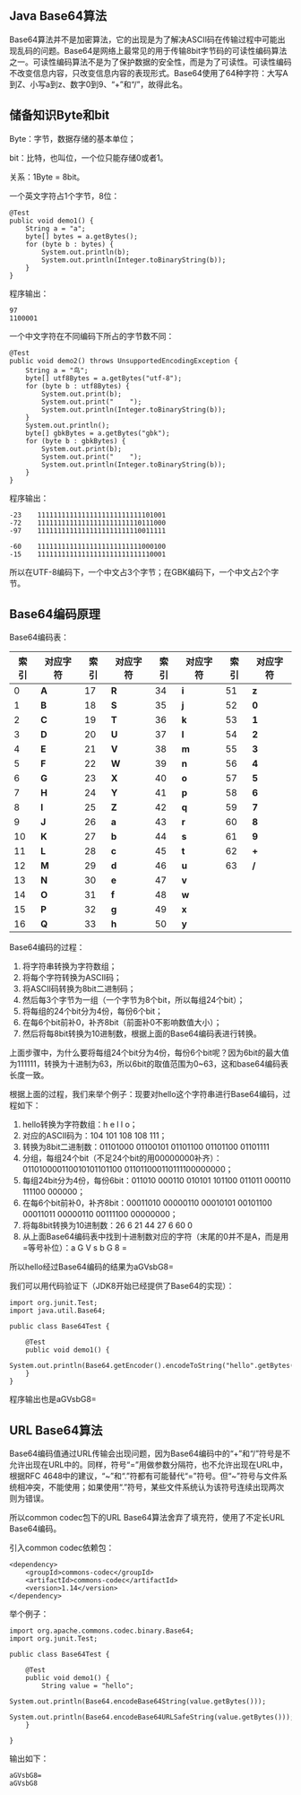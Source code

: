 

## Java Base64算法

Base64算法并不是加密算法，它的出现是为了解决ASCII码在传输过程中可能出现乱码的问题。Base64是网络上最常见的用于传输8bit字节码的可读性编码算法之一。可读性编码算法不是为了保护数据的安全性，而是为了可读性。可读性编码不改变信息内容，只改变信息内容的表现形式。Base64使用了64种字符：大写A到Z、小写a到z、数字0到9、“+”和“/”，故得此名。



## 储备知识Byte和bit

Byte：字节，数据存储的基本单位；

bit：比特，也叫位，一个位只能存储0或者1。

关系：1Byte = 8bit。

一个英文字符占1个字节，8位：

```
@Test
public void demo1() {
    String a = "a";
    byte[] bytes = a.getBytes();
    for (byte b : bytes) {
        System.out.println(b);
        System.out.println(Integer.toBinaryString(b));
    }
}
```



程序输出：

```
97
1100001
```



一个中文字符在不同编码下所占的字节数不同：

```
@Test
public void demo2() throws UnsupportedEncodingException {
    String a = "鸟";
    byte[] utf8Bytes = a.getBytes("utf-8");
    for (byte b : utf8Bytes) {
        System.out.print(b);
        System.out.print("    ");
        System.out.println(Integer.toBinaryString(b));
    }
    System.out.println();
    byte[] gbkBytes = a.getBytes("gbk");
    for (byte b : gbkBytes) {
        System.out.print(b);
        System.out.print("    ");
        System.out.println(Integer.toBinaryString(b));
    }
}
```



程序输出：

```
-23    11111111111111111111111111101001
-72    11111111111111111111111110111000
-97    11111111111111111111111110011111

-60    11111111111111111111111111000100
-15    11111111111111111111111111110001
```



所以在UTF-8编码下，一个中文占3个字节；在GBK编码下，一个中文占2个字节。

## Base64编码原理

Base64编码表：

| **索引** | **对应字符** | **索引** | **对应字符** | **索引** | **对应字符** | **索引** | **对应字符** |
| -------- | ------------ | -------- | ------------ | -------- | ------------ | -------- | ------------ |
| 0        | **A**        | 17       | **R**        | 34       | **i**        | 51       | **z**        |
| 1        | **B**        | 18       | **S**        | 35       | **j**        | 52       | **0**        |
| 2        | **C**        | 19       | **T**        | 36       | **k**        | 53       | **1**        |
| 3        | **D**        | 20       | **U**        | 37       | **l**        | 54       | **2**        |
| 4        | **E**        | 21       | **V**        | 38       | **m**        | 55       | **3**        |
| 5        | **F**        | 22       | **W**        | 39       | **n**        | 56       | **4**        |
| 6        | **G**        | 23       | **X**        | 40       | **o**        | 57       | **5**        |
| 7        | **H**        | 24       | **Y**        | 41       | **p**        | 58       | **6**        |
| 8        | **I**        | 25       | **Z**        | 42       | **q**        | 59       | **7**        |
| 9        | **J**        | 26       | **a**        | 43       | **r**        | 60       | **8**        |
| 10       | **K**        | 27       | **b**        | 44       | **s**        | 61       | **9**        |
| 11       | **L**        | 28       | **c**        | 45       | **t**        | 62       | **+**        |
| 12       | **M**        | 29       | **d**        | 46       | **u**        | 63       | **/**        |
| 13       | **N**        | 30       | **e**        | 47       | **v**        |          |              |
| 14       | **O**        | 31       | **f**        | 48       | **w**        |          |              |
| 15       | **P**        | 32       | **g**        | 49       | **x**        |          |              |
| 16       | **Q**        | 33       | **h**        | 50       | **y**        |          |              |

Base64编码的过程：

1. 将字符串转换为字符数组；
2. 将每个字符转换为ASCII码；
3. 将ASCII码转换为8bit二进制码；
4. 然后每3个字节为一组（一个字节为8个bit，所以每组24个bit）；
5. 将每组的24个bit分为4份，每份6个bit；
6. 在每6个bit前补0，补齐8bit（前面补0不影响数值大小）；
7. 然后将每8bit转换为10进制数，根据上面的Base64编码表进行转换。

上面步骤中，为什么要将每组24个bit分为4份，每份6个bit呢？因为6bit的最大值为111111，转换为十进制为63，所以6bit的取值范围为0~63，这和base64编码表长度一致。

根据上面的过程，我们来举个例子：现要对hello这个字符串进行Base64编码，过程如下：

1. hello转换为字符数组：h e l l o；
2. 对应的ASCII码为：104 101 108 108 111；
3. 转换为8bit二进制数：01101000 01100101 01101100 01101100 01101111
4. 分组，每组24个bit（不足24个bit的用00000000补齐）： 011010000110010101101100 011011000110111100000000；
5. 每组24bit分为4份，每份6bit：011010 000110 010101 101100 011011 000110 111100 000000；
6. 在每6个bit前补0，补齐8bit：00011010 00000110 00010101 00101100 00011011 00000110 00111100 00000000；
7. 将每8bit转换为10进制数：26 6 21 44 27 6 60 0
8. 从上面Base64编码表中找到十进制数对应的字符（末尾的0并不是A，而是用=等号补位）：a G V s b G 8 =

所以hello经过Base64编码的结果为aGVsbG8=

我们可以用代码验证下（JDK8开始已经提供了Base64的实现）：

```
import org.junit.Test;
import java.util.Base64;

public class Base64Test {

    @Test
    public void demo1() {
        System.out.println(Base64.getEncoder().encodeToString("hello".getBytes()));
    }
}
```

程序输出也是aGVsbG8=

## URL Base64算法

Base64编码值通过URL传输会出现问题，因为Base64编码中的“+”和“/”符号是不允许出现在URL中的。同样，符号“=”用做参数分隔符，也不允许出现在URL中，根据RFC 4648中的建议，“~”和“.”符都有可能替代“=”符号。但“~”符号与文件系统相冲突，不能使用；如果使用“.”符号，某些文件系统认为该符号连续出现两次则为错误。

所以common codec包下的URL Base64算法舍弃了填充符，使用了不定长URL Base64编码。

引入common codec依赖包：

```
<dependency>
    <groupId>commons-codec</groupId>
    <artifactId>commons-codec</artifactId>
    <version>1.14</version>
</dependency>
```



举个例子：

```
import org.apache.commons.codec.binary.Base64;
import org.junit.Test;

public class Base64Test {

    @Test
    public void demo1() {
        String value = "hello";
        System.out.println(Base64.encodeBase64String(value.getBytes()));
        System.out.println(Base64.encodeBase64URLSafeString(value.getBytes()));
    }

}
```



输出如下：

```
aGVsbG8=
aGVsbG8
```